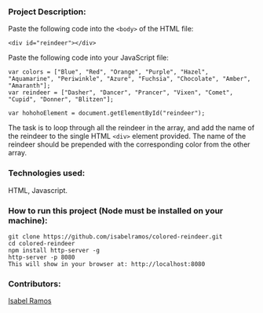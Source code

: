 ### Project Description:

Paste the following code into the `<body>` of the HTML file:

```
<div id="reindeer"></div>
```

Paste the following code into your JavaScript file:

```
var colors = ["Blue", "Red", "Orange", "Purple", "Hazel", "Aquamarine", "Periwinkle", "Azure", "Fuchsia", "Chocolate", "Amber", "Amaranth"];
var reindeer = ["Dasher", "Dancer", "Prancer", "Vixen", "Comet", "Cupid", "Donner", "Blitzen"];

var hohohoElement = document.getElementById("reindeer");
```

The task is to loop through all the reindeer in the array, and add the name of the reindeer to the single HTML `<div>` element provided. The name of the reindeer should be prepended with the corresponding color from the other array.

### Technologies used:

HTML, Javascript.

### How to run this project (Node must be installed on your machine):

```
git clone https://github.com/isabelramos/colored-reindeer.git
cd colored-reindeer
npm install http-server -g
http-server -p 8080
This will show in your browser at: http://localhost:8080
```

### Contributors:
[Isabel Ramos](https://github.com/isabelramos)